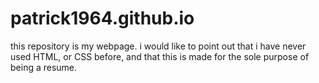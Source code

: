 # patrick1964.github.io
this repository is my webpage.
i would like to point out that i have never used HTML,
or CSS before, and that this is made for the sole purpose of being a resume.
